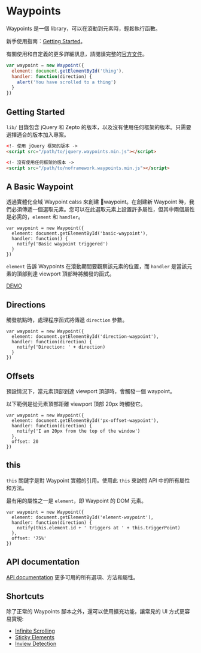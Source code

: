 # Waypoints


Waypoints 是一個 library，可以在滾動到元素時，輕鬆執行函數。

新手使用指南：[Getting Started](http://imakewebthings.com/waypoints/guides/getting-started)。

有關使用和自定義的更多詳細訊息，請閱讀完整的[官方文件](http://imakewebthings.com/waypoints/api/waypoint)。

```js
var waypoint = new Waypoint({
  element: document.getElementById('thing'),
  handler: function(direction) {
    alert('You have scrolled to a thing')
  }
})
```

## Getting Started

`lib/` 目錄包含 jQuery 和 Zepto 的版本，以及沒有使用任何框架的版本。只需要選擇適合的版本加入專案。

```html
<!- 使用 jQuery 框架的版本 ->
<script src="/path/to/jquery.waypoints.min.js"></script>

<!- 沒有使用任何框架的版本 ->
<script src="/path/to/noframework.waypoints.min.js"></script>

```


## A Basic Waypoint

透過實體化全域 Waypoint calss 來創建 waypoint。在創建新 Waypoint 時，我們必須傳遞一個選取元素。您可以在此選取元素上設置許多屬性，但其中兩個屬性是必需的，`element` 和 `handler`。

```
var waypoint = new Waypoint({
  element: document.getElementById('basic-waypoint'),
  handler: function() {
    notify('Basic waypoint triggered')
  }
})
```

`element` 告訴 Waypoints 在滾動期間要觀察該元素的位置，而 `handler` 是當該元素的頂部到達 viewport 頂部時將觸發的函式。

[DEMO](./)

## Directions

觸發航點時，處理程序函式將傳遞 `direction` 參數。

```
var waypoint = new Waypoint({
  element: document.getElementById('direction-waypoint'),
  handler: function(direction) {
    notify('Direction: ' + direction)
  }
})
```

## Offsets

預設情況下，當元素頂部到達 viewport 頂部時，會觸發一個 waypoint。

以下範例是從元素頂部距離 viewport 頂部 20px 時觸發它。

```
var waypoint = new Waypoint({
  element: document.getElementById('px-offset-waypoint'),
  handler: function(direction) {
    notify('I am 20px from the top of the window')
  },
  offset: 20 
})
```

## this

`this` 關鍵字是對 Waypoint 實體的引用。使用此 `this` 來訪問 API 中的所有屬性和方法。

最有用的屬性之一是 `element`，即 Waypoint 的 DOM 元素。

```
var waypoint = new Waypoint({
  element: document.getElementById('element-waypoint'),
  handler: function(direction) {
    notify(this.element.id + ' triggers at ' + this.triggerPoint)
  },
  offset: '75%'
})
```

## API documentation

[API documentation](http://imakewebthings.com/waypoints/api/waypoint) 更多可用的所有選項、方法和屬性。

## Shortcuts

除了正常的 Waypoints 腳本之外，還可以使用擴充功能，讓常見的 UI 方式更容易實現:

- [Infinite Scrolling](http://imakewebthings.com/waypoints/shortcuts/infinite-scroll)
- [Sticky Elements](http://imakewebthings.com/waypoints/shortcuts/sticky-elements)
- [Inview Detection](http://imakewebthings.com/waypoints/shortcuts/inview)